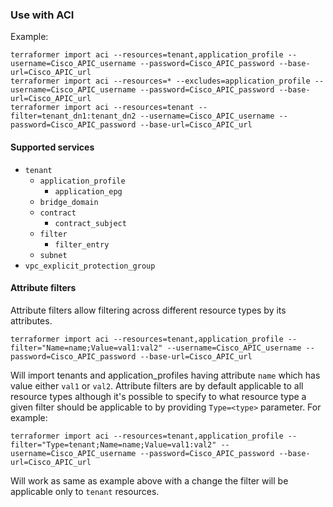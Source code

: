 
### Use with ACI

Example:

```
terraformer import aci --resources=tenant,application_profile --username=Cisco_APIC_username --password=Cisco_APIC_password --base-url=Cisco_APIC_url
terraformer import aci --resources=* --excludes=application_profile --username=Cisco_APIC_username --password=Cisco_APIC_password --base-url=Cisco_APIC_url
terraformer import aci --resources=tenant --filter=tenant_dn1:tenant_dn2 --username=Cisco_APIC_username --password=Cisco_APIC_password --base-url=Cisco_APIC_url
```

#### Supported services

* `tenant`
    * `application_profile`
        * `application_epg`
    * `bridge_domain` 
    * `contract`
        * `contract_subject`
    * `filter`
        * `filter_entry`
    * `subnet`   
* `vpc_explicit_protection_group`

#### Attribute filters

Attribute filters allow filtering across different resource types by its attributes.

```
terraformer import aci --resources=tenant,application_profile --filter="Name=name;Value=val1:val2" --username=Cisco_APIC_username --password=Cisco_APIC_password --base-url=Cisco_APIC_url
```
Will import tenants and application_profiles having attribute `name` which has value either `val1` or `val2`. Attribute filters are by default applicable to all resource types although it's possible to specify to what resource type a given filter should be applicable to by providing `Type=<type>` parameter. For example:
```
terraformer import aci --resources=tenant,application_profile --filter="Type=tenant;Name=name;Value=val1:val2" --username=Cisco_APIC_username --password=Cisco_APIC_password --base-url=Cisco_APIC_url
```
Will work as same as example above with a change the filter will be applicable only to `tenant` resources.



